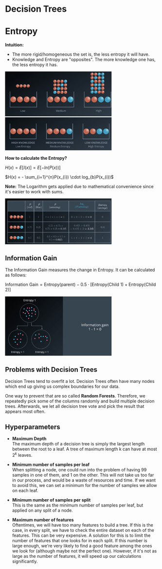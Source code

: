 # Decision Trees

# Entropy
**Intuition:** 

- The more rigid/homogeneous the set is, the less entropy it will have.
- Knowledge and Entropy are "opposites". The more knowledge one has, the less entropy it has.

<img src="images/entropy.png" width="350"/>
<img src="images/entropy_knowledge.png" width="350"/>


**How to calculate the Entropy?**

$H(x) = E[I(x)] = E[-ln(P(x))]$

$H(x) = - \sum_{i=1}^{n}P(x_{i}) \cdot log_{b}P(x_{i})$

**Note:** The Logarithm gets applied due to mathematical convenience since it's easier to work with sums.

<img src="images/entropy_example.png" width="350"/>


## Information Gain

The Information Gain measures the change in Entropy. It can be calculated as follows:

$\text{Information Gain} = \text{Entropy(parent)} - 0.5 \cdot [\text{Entropy(Child 1}) + \text{Entropy(Child 2})]$

<img src="images/information_gain.png" width="350"/>

## Problems with Decision Trees

Decision Trees tend to overfit a lot. Decision Trees often have many nodes which end up giving us complex boundaries for our data.

One way to prevent that are so called **Random Forests**.
Therefore, we repeatedly pick some of the columns randomly and build multiple decision trees. Afterwards, we let all decision tree vote and pick the result that appears most often.

## Hyperparameters

- **Maximum Depth** <br/>
The maximum depth of a decision tree is simply the largest length between the root to a leaf. A tree of maximum length k can have at most $2^k$ leaves.

- **Minimum number of samples per leaf** <br/>
When splitting a node, one could run into the problem of having 99 samples in one of them, and 1 on the other. This will not take us too far in our process, and would be a waste of resources and time. If we want to avoid this, we can set a minimum for the number of samples we allow on each leaf.

- **Minimum number of samples per split** <br/>
This is the same as the minimum number of samples per leaf, but applied on any split of a node.

- **Maximum number of features** <br/>
Oftentimes, we will have too many features to build a tree. If this is the case, in every split, we have to check the entire dataset on each of the features. This can be very expensive. A solution for this is to limit the number of features that one looks for in each split. If this number is large enough, we're very likely to find a good feature among the ones we look for (although maybe not the perfect one). However, if it's not as large as the number of features, it will speed up our calculations significantly.
